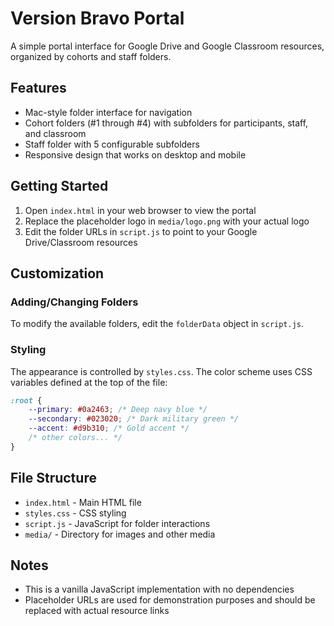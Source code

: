 # Version Bravo Portal

A simple portal interface for Google Drive and Google Classroom resources, organized by cohorts and staff folders.

## Features
- Mac-style folder interface for navigation
- Cohort folders (#1 through #4) with subfolders for participants, staff, and classroom
- Staff folder with 5 configurable subfolders
- Responsive design that works on desktop and mobile

## Getting Started

1. Open `index.html` in your web browser to view the portal
2. Replace the placeholder logo in `media/logo.png` with your actual logo
3. Edit the folder URLs in `script.js` to point to your Google Drive/Classroom resources

## Customization

### Adding/Changing Folders
To modify the available folders, edit the `folderData` object in `script.js`.

### Styling
The appearance is controlled by `styles.css`. The color scheme uses CSS variables defined at the top of the file:

```css
:root {
    --primary: #0a2463; /* Deep navy blue */
    --secondary: #023020; /* Dark military green */
    --accent: #d9b310; /* Gold accent */
    /* other colors... */
}
```

## File Structure
- `index.html` - Main HTML file
- `styles.css` - CSS styling
- `script.js` - JavaScript for folder interactions
- `media/` - Directory for images and other media

## Notes
- This is a vanilla JavaScript implementation with no dependencies
- Placeholder URLs are used for demonstration purposes and should be replaced with actual resource links 